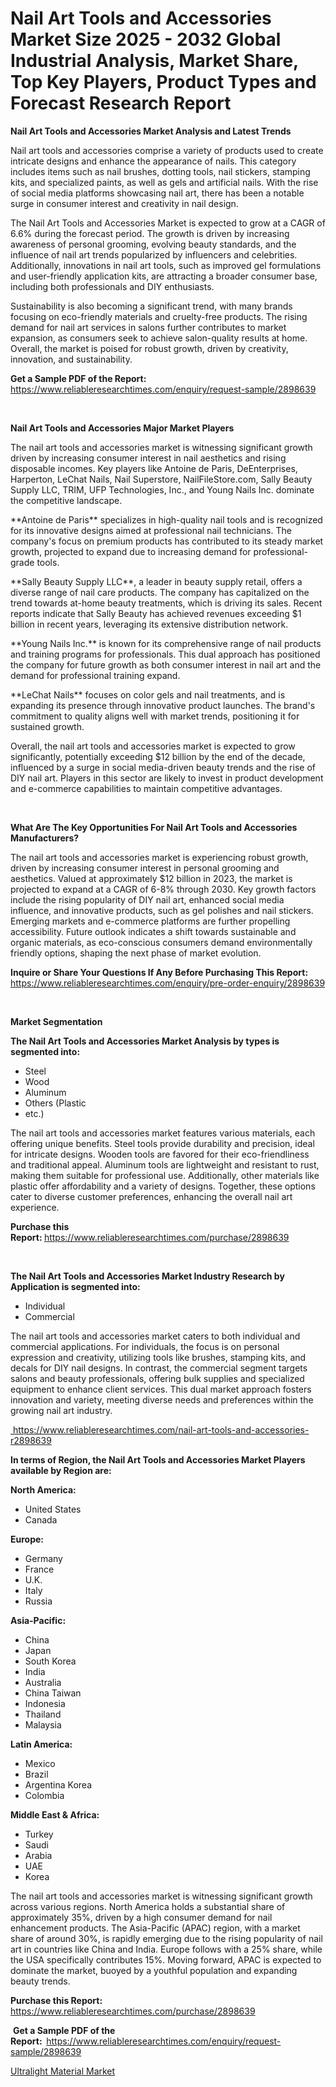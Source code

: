<p><h1>Nail Art Tools and Accessories Market Size 2025 - 2032 Global Industrial Analysis, Market Share, Top Key Players, Product Types and Forecast Research Report</h1></p><p><strong>Nail Art Tools and Accessories Market Analysis and Latest Trends</strong></p>
<p><p>Nail art tools and accessories comprise a variety of products used to create intricate designs and enhance the appearance of nails. This category includes items such as nail brushes, dotting tools, nail stickers, stamping kits, and specialized paints, as well as gels and artificial nails. With the rise of social media platforms showcasing nail art, there has been a notable surge in consumer interest and creativity in nail design.</p><p>The Nail Art Tools and Accessories Market is expected to grow at a CAGR of 6.6% during the forecast period. The growth is driven by increasing awareness of personal grooming, evolving beauty standards, and the influence of nail art trends popularized by influencers and celebrities. Additionally, innovations in nail art tools, such as improved gel formulations and user-friendly application kits, are attracting a broader consumer base, including both professionals and DIY enthusiasts. </p><p>Sustainability is also becoming a significant trend, with many brands focusing on eco-friendly materials and cruelty-free products. The rising demand for nail art services in salons further contributes to market expansion, as consumers seek to achieve salon-quality results at home. Overall, the market is poised for robust growth, driven by creativity, innovation, and sustainability.</p></p>
<p><strong>Get a Sample PDF of the Report:&nbsp;</strong> <a href="https://www.reliableresearchtimes.com/enquiry/request-sample/2898639?utm_campaign=2205&utm_medium=2&utm_source=Github&utm_content=ia&utm_term=15032025&utm_id=nail-art-tools-and-accessories">https://www.reliableresearchtimes.com/enquiry/request-sample/2898639</a></p>
<p>&nbsp;</p>
<p><strong>Nail Art Tools and Accessories Major Market Players</strong></p>
<p><p>The nail art tools and accessories market is witnessing significant growth driven by increasing consumer interest in nail aesthetics and rising disposable incomes. Key players like Antoine de Paris, DeEnterprises, Harperton, LeChat Nails, Nail Superstore, NailFileStore.com, Sally Beauty Supply LLC, TRIM, UFP Technologies, Inc., and Young Nails Inc. dominate the competitive landscape.</p><p>**Antoine de Paris** specializes in high-quality nail tools and is recognized for its innovative designs aimed at professional nail technicians. The company's focus on premium products has contributed to its steady market growth, projected to expand due to increasing demand for professional-grade tools.</p><p>**Sally Beauty Supply LLC**, a leader in beauty supply retail, offers a diverse range of nail care products. The company has capitalized on the trend towards at-home beauty treatments, which is driving its sales. Recent reports indicate that Sally Beauty has achieved revenues exceeding $1 billion in recent years, leveraging its extensive distribution network.</p><p>**Young Nails Inc.** is known for its comprehensive range of nail products and training programs for professionals. This dual approach has positioned the company for future growth as both consumer interest in nail art and the demand for professional training expand. </p><p>**LeChat Nails** focuses on color gels and nail treatments, and is expanding its presence through innovative product launches. The brand's commitment to quality aligns well with market trends, positioning it for sustained growth.</p><p>Overall, the nail art tools and accessories market is expected to grow significantly, potentially exceeding $12 billion by the end of the decade, influenced by a surge in social media-driven beauty trends and the rise of DIY nail art. Players in this sector are likely to invest in product development and e-commerce capabilities to maintain competitive advantages.</p></p>
<p>&nbsp;</p>
<p><strong>What Are The Key Opportunities For Nail Art Tools and Accessories Manufacturers?</strong></p>
<p><p>The nail art tools and accessories market is experiencing robust growth, driven by increasing consumer interest in personal grooming and aesthetics. Valued at approximately $12 billion in 2023, the market is projected to expand at a CAGR of 6-8% through 2030. Key growth factors include the rising popularity of DIY nail art, enhanced social media influence, and innovative products, such as gel polishes and nail stickers. Emerging markets and e-commerce platforms are further propelling accessibility. Future outlook indicates a shift towards sustainable and organic materials, as eco-conscious consumers demand environmentally friendly options, shaping the next phase of market evolution.</p></p>
<p><strong>Inquire or Share Your Questions If Any Before Purchasing This Report:</strong> <a href="https://www.reliableresearchtimes.com/enquiry/pre-order-enquiry/2898639?utm_campaign=2205&utm_medium=2&utm_source=Github&utm_content=ia&utm_term=15032025&utm_id=nail-art-tools-and-accessories">https://www.reliableresearchtimes.com/enquiry/pre-order-enquiry/2898639</a></p>
<p>&nbsp;</p>
<p><strong>Market Segmentation</strong></p>
<p><strong>The Nail Art Tools and Accessories Market Analysis by types is segmented into:</strong></p>
<p><ul><li>Steel</li><li>Wood</li><li>Aluminum</li><li>Others (Plastic</li><li>etc.)</li></ul></p>
<p><p>The nail art tools and accessories market features various materials, each offering unique benefits. Steel tools provide durability and precision, ideal for intricate designs. Wooden tools are favored for their eco-friendliness and traditional appeal. Aluminum tools are lightweight and resistant to rust, making them suitable for professional use. Additionally, other materials like plastic offer affordability and a variety of designs. Together, these options cater to diverse customer preferences, enhancing the overall nail art experience.</p></p>
<p><strong>Purchase this Report:&nbsp;</strong><a href="https://www.reliableresearchtimes.com/purchase/2898639?utm_campaign=2205&utm_medium=2&utm_source=Github&utm_content=ia&utm_term=15032025&utm_id=nail-art-tools-and-accessories">https://www.reliableresearchtimes.com/purchase/2898639</a></p>
<p>&nbsp;</p>
<p><strong>The Nail Art Tools and Accessories Market Industry Research by Application is segmented into:</strong></p>
<p><ul><li>Individual</li><li>Commercial</li></ul></p>
<p><p>The nail art tools and accessories market caters to both individual and commercial applications. For individuals, the focus is on personal expression and creativity, utilizing tools like brushes, stamping kits, and decals for DIY nail designs. In contrast, the commercial segment targets salons and beauty professionals, offering bulk supplies and specialized equipment to enhance client services. This dual market approach fosters innovation and variety, meeting diverse needs and preferences within the growing nail art industry.</p></p>
<p><a href="https://www.reliableresearchtimes.com/nail-art-tools-and-accessories-r2898639?utm_campaign=2205&utm_medium=2&utm_source=Github&utm_content=ia&utm_term=15032025&utm_id=nail-art-tools-and-accessories">&nbsp;https://www.reliableresearchtimes.com/nail-art-tools-and-accessories-r2898639</a></p>
<p><strong>In terms of Region, the Nail Art Tools and Accessories Market Players available by Region are:</strong></p>
<p>
    <p> <strong> North America: </strong>
        <ul>
            <li>United States</li>
            <li>Canada</li>
        </ul>
        </p> 
    <p> <strong> Europe: </strong>
        <ul>
            <li>Germany</li>
            <li>France</li>
            <li>U.K.</li>
            <li>Italy</li>
            <li>Russia</li>
        </ul>
        </p> 
    <p> <strong> Asia-Pacific: </strong>
        <ul>
            <li>China</li>
            <li>Japan</li>
            <li>South Korea</li>
            <li>India</li>
            <li>Australia</li>
            <li>China Taiwan</li>
            <li>Indonesia</li>
            <li>Thailand</li>
            <li>Malaysia</li>
        </ul>
        </p> 
    <p> <strong> Latin America: </strong>
        <ul>
            <li>Mexico</li>
            <li>Brazil</li>
            <li>Argentina Korea</li>
            <li>Colombia</li>
        </ul>
        </p> 
    <p> <strong> Middle East & Africa: </strong>
        <ul>
            <li>Turkey</li>
            <li>Saudi</li>
            <li>Arabia</li>
            <li>UAE</li>
            <li>Korea</li>
        </ul>
    </p>
    </p>
<p><p>The nail art tools and accessories market is witnessing significant growth across various regions. North America holds a substantial share of approximately 35%, driven by a high consumer demand for nail enhancement products. The Asia-Pacific (APAC) region, with a market share of around 30%, is rapidly emerging due to the rising popularity of nail art in countries like China and India. Europe follows with a 25% share, while the USA specifically contributes 15%. Moving forward, APAC is expected to dominate the market, buoyed by a youthful population and expanding beauty trends.</p></p>
<p><strong>Purchase this Report: </strong><a href="https://www.reliableresearchtimes.com/purchase/2898639?utm_campaign=2205&utm_medium=2&utm_source=Github&utm_content=ia&utm_term=15032025&utm_id=nail-art-tools-and-accessories">https://www.reliableresearchtimes.com/purchase/2898639</a></p>
<p>&nbsp;<strong>Get a Sample PDF of the Report:&nbsp;&nbsp;</strong><a href="https://www.reliableresearchtimes.com/enquiry/request-sample/2898639?utm_campaign=2205&utm_medium=2&utm_source=Github&utm_content=ia&utm_term=15032025&utm_id=nail-art-tools-and-accessories">https://www.reliableresearchtimes.com/enquiry/request-sample/2898639</a></p>
<p><strong></strong></p>
<p><p><a href="https://github.com/SanjidaKhan901/Market-Research-Report-List-1/blob/main/ultralight-material-market.md?utm_campaign=2205&utm_medium=2&utm_source=Github&utm_content=ia&utm_term=15032025&utm_id=nail-art-tools-and-accessories">Ultralight Material Market</a></p></p>
